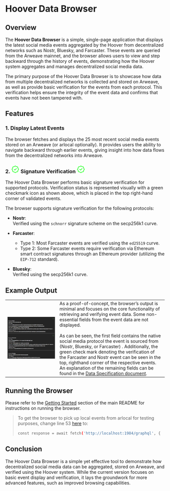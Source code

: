 # Hoover Data Browser

## Overview

The **Hoover Data Browser** is a simple, single-page application that displays the latest social media events aggregated by the Hoover from decentralized networks such as Nostr, Bluesky, and Farcaster. These events are queried from the Arweave mainnet, and the browser allows users to view and step backward through the history of events, demonstrating how the Hoover system aggregates and manages decentralized social media data.

The primary purpose of the Hoover Data Browser is to showcase how data from multiple decentralized networks is collected and stored on Arweave, as well as provide basic verification for the events from each protocol. This verification helps ensure the integrity of the event data and confirms that events have not been tampered with.

## Features

### 1. Display Latest Events

The browser fetches and displays the 25 most recent social media events stored on an Arweave (or arlocal optionally). It provides users the ability to navigate backward through earlier events, giving insight into how data flows from the decentralized networks into Arweave.

### 2. <img src="verified.png" width="5%" /> Signature Verification <img src="verified.png" width="5%" />

The Hoover Data Browser performs basic signature verification for supported protocols. Verification status is represented visually with a green checkmark icon as shown above, which is placed in the top right-hand corner of validated events.

 


The browser supports signature verification for the following protocols:

- **Nostr**:  
  Verified using the `schnorr` signature scheme on the secp256k1 curve.
  
- **Farcaster**:  
  - Type 1: Most Farcaster events are verified using the `ed25519` curve.
  - Type 2: Some Farcaster events require verification via Ethereum smart contract signatures through an Ethereum provider (utilizing the `EIP-712` standard).

- **Bluesky**:  
  Verified using the secp256k1 curve.

## Example Output

<table>
  <tr>
    <td>
      <img src="browser.png" width="1500" />
    </td>
    <td>
      As a proof-of-concept, the browser’s output is minimal and focuses on the core functionality of retrieving and verifying event data. Some non-essential fields from the event data are not displayed. <br><br> As can be seen, the first field contains the native social media protocol the event is sourced from (Nostr, Bluesky, or Farcaster) . Additionally, the green check mark denoting the verification of the Farcaster and Nostr event can be seen in the top, righthand corner of the respective events. An explanation of the remaining fields can be found in the <a href="data-spec.md">Data Specification document</a>.
    </td>
  </tr>
</table>



## Running the Browser
Please refer to the [Getting Started](../README.md#getting-started) section of the main README for instructions on running the browser.

> To get the browser to pick up local events from arlocal for testing purposes, change line 53 [here](../browser/src/components/Transactions/TransactionsList.component.tsx#L53) to:
> ```bash
> const response = await fetch('http://localhost:1984/graphql', {
> ```

## Conclusion
The Hoover Data Browser is a simple yet effective tool to demonstrate how decentralized social media data can be aggregated, stored on Arweave, and verified using the Hoover system. While the current version focuses on basic event display and verification, it lays the groundwork for more advanced features, such as improved browsing capabilities.


